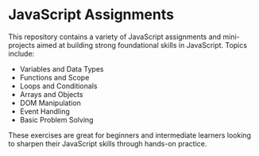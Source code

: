 # JavaScript Assignments

This repository contains a variety of JavaScript assignments and mini-projects aimed at building strong foundational skills in JavaScript. Topics include:

- Variables and Data Types  
- Functions and Scope  
- Loops and Conditionals  
- Arrays and Objects  
- DOM Manipulation  
- Event Handling  
- Basic Problem Solving  

These exercises are great for beginners and intermediate learners looking to sharpen their JavaScript skills through hands-on practice.
